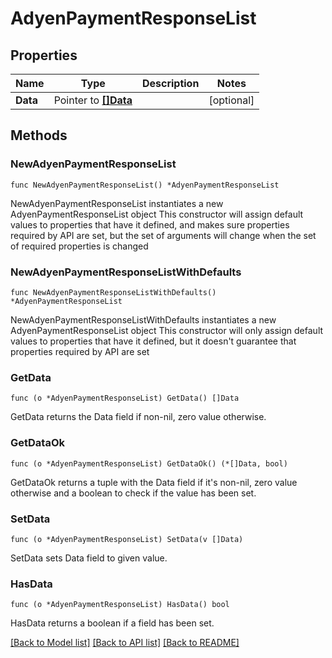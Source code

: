 # AdyenPaymentResponseList

## Properties

Name | Type | Description | Notes
------------ | ------------- | ------------- | -------------
**Data** | Pointer to [**[]Data**](Data.md) |  | [optional] 

## Methods

### NewAdyenPaymentResponseList

`func NewAdyenPaymentResponseList() *AdyenPaymentResponseList`

NewAdyenPaymentResponseList instantiates a new AdyenPaymentResponseList object
This constructor will assign default values to properties that have it defined,
and makes sure properties required by API are set, but the set of arguments
will change when the set of required properties is changed

### NewAdyenPaymentResponseListWithDefaults

`func NewAdyenPaymentResponseListWithDefaults() *AdyenPaymentResponseList`

NewAdyenPaymentResponseListWithDefaults instantiates a new AdyenPaymentResponseList object
This constructor will only assign default values to properties that have it defined,
but it doesn't guarantee that properties required by API are set

### GetData

`func (o *AdyenPaymentResponseList) GetData() []Data`

GetData returns the Data field if non-nil, zero value otherwise.

### GetDataOk

`func (o *AdyenPaymentResponseList) GetDataOk() (*[]Data, bool)`

GetDataOk returns a tuple with the Data field if it's non-nil, zero value otherwise
and a boolean to check if the value has been set.

### SetData

`func (o *AdyenPaymentResponseList) SetData(v []Data)`

SetData sets Data field to given value.

### HasData

`func (o *AdyenPaymentResponseList) HasData() bool`

HasData returns a boolean if a field has been set.


[[Back to Model list]](../README.md#documentation-for-models) [[Back to API list]](../README.md#documentation-for-api-endpoints) [[Back to README]](../README.md)


